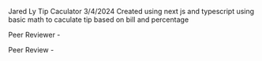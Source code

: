 Jared Ly
Tip Caculator
3/4/2024
Created using next js and typescript using basic math to caculate tip based on bill and percentage

Peer Reviewer -

Peer Review -